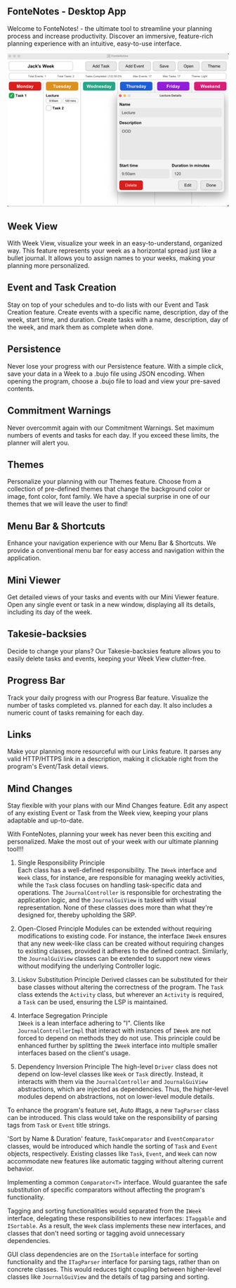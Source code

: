 ## FonteNotes - Desktop App

Welcome to FonteNotes! - the ultimate tool to streamline your planning process and increase productivity. Discover an immersive, feature-rich planning experience with an intuitive, easy-to-use interface.

![Screenshot 2023-06-21 at 1.04.40 PM.png](Screenshot%202023-06-21%20at%201.04.40%20PM.png)

## Week View

With Week View, visualize your week in an easy-to-understand, organized way. This feature represents your week as a horizontal spread just like a bullet journal. It allows you to assign names to your weeks, making your planning more personalized.

## Event and Task Creation

Stay on top of your schedules and to-do lists with our Event and Task Creation feature. Create events with a specific name, description, day of the week, start time, and duration. Create tasks with a name, description, day of the week, and mark them as complete when done.

## Persistence

Never lose your progress with our Persistence feature. With a simple click, save your data in a Week to a .bujo file using JSON encoding. When opening the program, choose a .bujo file to load and view your pre-saved contents.

## Commitment Warnings

Never overcommit again with our Commitment Warnings. Set maximum numbers of events and tasks for each day. If you exceed these limits, the planner will alert you.

## Themes

Personalize your planning with our Themes feature. Choose from a collection of pre-defined themes that change the background color or image, font color, font family. We have a special surprise in one of our themes that we will leave the user to find!

## Menu Bar & Shortcuts

Enhance your navigation experience with our Menu Bar & Shortcuts. We provide a conventional menu bar for easy access and navigation within the application.

## Mini Viewer

Get detailed views of your tasks and events with our Mini Viewer feature. Open any single event or task in a new window, displaying all its details, including its day of the week.

## Takesie-backsies

Decide to change your plans? Our Takesie-backsies feature allows you to easily delete tasks and events, keeping your Week View clutter-free.

## Progress Bar

Track your daily progress with our Progress Bar feature. Visualize the number of tasks completed vs. planned for each day. It also includes a numeric count of tasks remaining for each day.

## Links

Make your planning more resourceful with our Links feature. It parses any valid HTTP/HTTPS link in a description, making it clickable right from the program's Event/Task detail views.

## Mind Changes

Stay flexible with your plans with our Mind Changes feature. Edit any aspect of any existing Event or Task from the Week view, keeping your plans adaptable and up-to-date.

With FonteNotes, planning your week has never been this exciting and personalized. Make the most out of your week with our ultimate planning tool!!!

1. Single Responsibility Principle  
	Each class has a well-defined responsibility. The `IWeek` interface and `Week` class, for instance, are responsible for managing weekly activities, while the `Task` class focuses on handling task-specific data and operations. The `JournalController` is responsible for orchestrating the application logic, and the `JournalGuiView` is tasked with visual representation. None of these classes does more than what they're designed for, thereby upholding the SRP.
    
2. Open-Closed Principle 
	Modules can be extended without requiring modifications to existing code. For instance, the interface `IWeek` ensures that any new week-like class can be created without requiring changes to existing classes, provided it adheres to the defined contract. Similarly, the `JournalGuiView` classes can be extended to support new views without modifying the underlying Controller logic.
    
3. Liskov Substitution Principle 
	 Derived classes can be substituted for their base classes without altering the correctness of the program. The `Task` class extends the `Activity` class, but wherever an `Activity` is required, a `Task` can be used, ensuring the LSP is maintained.
    
4. Interface Segregation Principle  
	`IWeek`  is a lean interface adhering to "I". Clients like `JournalControllerImpl` that interact with instances of `IWeek` are not forced to depend on methods they do not use. This principle could be enhanced further by splitting the `IWeek` interface into multiple smaller interfaces based on the client's usage.
    
5. Dependency Inversion Principle 
	The high-level `Driver` class does not depend on low-level classes like `Week` or `Task` directly. Instead, it interacts with them via the `JournalController` and `JournalGuiView` abstractions, which are injected as dependencies. Thus, the higher-level modules depend on abstractions, not on lower-level module details.

To enhance the program's feature set, Auto #tags, a new `TagParser` class can be introduced. This class would take on the responsibility of parsing tags from `Task` or `Event` title strings.

'Sort by Name & Duration' feature, `TaskComparator` and `EventComparator` classes, would be introduced which handle the sorting of `Task` and `Event` objects, respectively. Existing classes like `Task`, `Event`, and `Week` can now accommodate new features like automatic tagging without altering current behavior.

Implementing a common `Comparator<T>` interface. Would guarantee the safe substitution of specific comparators without affecting the program's functionality.

Tagging and sorting functionalities would separated from the `IWeek` interface, delegating these responsibilities to new interfaces: `ITaggable` and `ISortable`. As a result, the `Week` class implements these new interfaces, and classes that don't need sorting or tagging avoid unnecessary dependencies.

GUI class dependencies are on the `ISortable` interface for sorting functionality and the `ITagParser` interface for parsing tags, rather than on concrete classes. This would reduces tight coupling between higher-level classes like `JournalGuiView` and the details of tag parsing and sorting.

